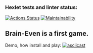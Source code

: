 ### Hexlet tests and linter status:
[![Actions Status](https://github.com/ross0maha/python-project-49/actions/workflows/hexlet-check.yml/badge.svg)](https://github.com/ross0maha/python-project-49/actions)
[![Maintainability](https://api.codeclimate.com/v1/badges/2e3053157b86113f589e/maintainability)](https://codeclimate.com/github/ross0maha/python-project-49/maintainability)

## Brain-Even is a first game.

Demo, how install and play:
[![asciicast](https://asciinema.org/a/g5yegFkfpkDXYY9bBEavZDhs5.svg)](https://asciinema.org/a/g5yegFkfpkDXYY9bBEavZDhs5)
